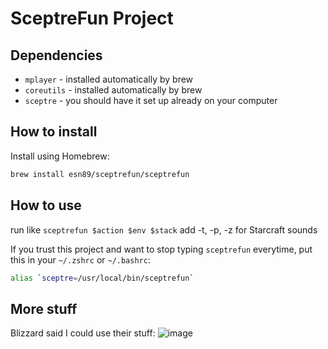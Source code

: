 # SceptreFun Project

## Dependencies

- `mplayer` - installed automatically by brew
- `coreutils` - installed automatically by brew
- `sceptre` - you should have it set up already on your computer

## How to install

Install using Homebrew:

```bash
brew install esn89/sceptrefun/sceptrefun
```

## How to use

run like `sceptrefun $action $env $stack`
add -t, -p, -z for Starcraft sounds

If you trust this project and want to stop typing `sceptrefun` everytime, put this in your `~/.zshrc` or `~/.bashrc`:

```bash
alias `sceptre=/usr/local/bin/sceptrefun`
```

## More stuff

Blizzard said I could use their stuff:
![image](https://i.imgur.com/SGXGkkn.png)
